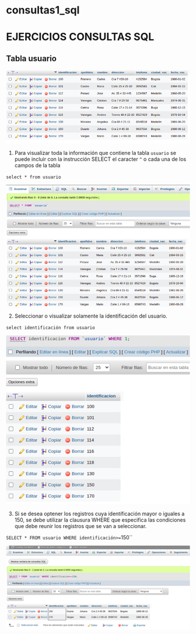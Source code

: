 # consultas1_sql

# EJERCICIOS CONSULTAS SQL

## Tabla usuario

![tabla usuario](img/tabla_usuario.png "Tabla usuario")

1. Para visualizar toda la información que contiene la tabla `usuario` se puede incluir con la instrucción SELECT el caracter `^` o cada una de los campos de la tabla 

`select * from usuario`

![Consulta1](img/consulta1.png "Consulta1")


2. Seleccionar o visualizar solamente la identificación del usuario.

`select identificación from usuario`

![Consulta2](img/consulta2.png "Consulta2")

3. Si se desea optener los registros cuya identificación mayor o iguales a 150, se debe utilizar la clausura WHERE que especifica las condiciones que debe reunir los registros que se van a seleccionar.

`SELECT * FROM usuario WHERE identificación>=`150``

![Consulta3](img/consulta3.png "Consulta3")